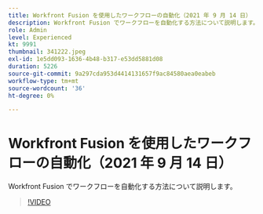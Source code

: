 ```yaml
---
title: Workfront Fusion を使用したワークフローの自動化（2021 年 9 月 14 日）
description: Workfront Fusion でワークフローを自動化する方法について説明します。
role: Admin
level: Experienced
kt: 9991
thumbnail: 341222.jpeg
exl-id: 1e5dd093-1636-4b48-b317-e53dd5881d08
duration: 5226
source-git-commit: 9a297cda953d4414131657f9ac84580aea0eabeb
workflow-type: tm+mt
source-wordcount: '36'
ht-degree: 0%

---
```


# Workfront Fusion を使用したワークフローの自動化（2021 年 9 月 14 日）

Workfront Fusion でワークフローを自動化する方法について説明します。

>[!VIDEO](https://video.tv.adobe.com/v/341222/?quality=12&learn=on)
